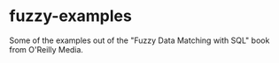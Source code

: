 # fuzzy-examples
Some of the examples out of the "Fuzzy Data Matching with SQL" book from O'Reilly Media.
